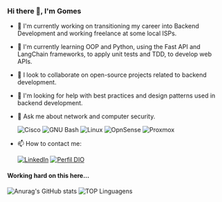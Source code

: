 ### Hi there 👋, I'm Gomes

- 🔭 I'm currently working on transitioning my career into Backend Development and working freelance at some local ISPs.
- 🌱 I'm currently learning OOP and Python, using the Fast API and LangChain frameworks, to apply unit tests and TDD, to develop web APIs.
- 👯 I look to collaborate on open-source projects related to backend development.
- 🤔 I'm looking for help with best practices and design patterns used in backend development.
- 💬 Ask me about network and computer security.
  
  ![Cisco](https://img.shields.io/badge/cisco-000?style=for-the-badge&logo=cisco)
  ![GNU Bash](https://img.shields.io/badge/gnu_bash-000?style=for-the-badge&logo=gnubash)
  ![Linux](https://img.shields.io/badge/linux-000?style=for-the-badge&logo=linux)
  ![OpnSense](https://img.shields.io/badge/opnsense-000?style=for-the-badge&logo=opnsense)
  ![Proxmox](https://img.shields.io/badge/proxmox-000?style=for-the-badge&logo=proxmox)
  
  

- 📫 How to contact me:
  
  [![LinkedIn](https://img.shields.io/badge/LinkedIn-0077B5?style=for-the-badge&logo=linkedin&logoColor=white)](https://www.linkedin.com/in/navigos/)
  [![Perfil DIO](https://img.shields.io/badge/-profile%20on%20DIO-0077B5?style=for-the-badge)](https://www.dio.me/users/navigos)
 


#### Working hard on this here...

![Anurag's GitHub stats](https://github-readme-stats.vercel.app/api?username=navigos&show_icons=true&theme=radical)
![TOP Linguagens](https://github-readme-stats.vercel.app/api/top-langs/?username=navigos&layout=compact&theme=radical)
